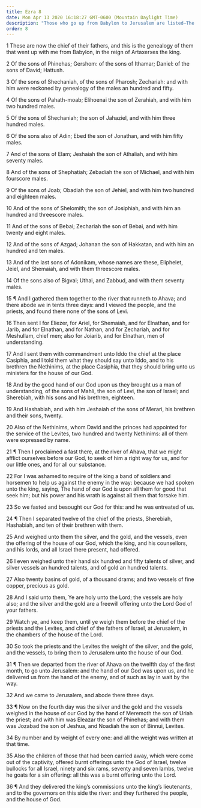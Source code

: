 ```yaml
---
title: Ezra 8
date: Mon Apr 13 2020 16:18:27 GMT-0600 (Mountain Daylight Time)
description: "Those who go up from Babylon to Jerusalem are listed—The Levites are called to accompany them—Ezra and the people fast and pray for and gain guidance and protection in going to Jerusalem."
order: 8
---
```


1 These are now the chief of their fathers, and this is the genealogy of them that went up with me from Babylon, in the reign of Artaxerxes the king.

2 Of the sons of Phinehas; Gershom: of the sons of Ithamar; Daniel: of the sons of David; Hattush.

3 Of the sons of Shechaniah, of the sons of Pharosh; Zechariah: and with him were reckoned by genealogy of the males an hundred and fifty.

4 Of the sons of Pahath-moab; Elihoenai the son of Zerahiah, and with him two hundred males.

5 Of the sons of Shechaniah; the son of Jahaziel, and with him three hundred males.

6 Of the sons also of Adin; Ebed the son of Jonathan, and with him fifty males.

7 And of the sons of Elam; Jeshaiah the son of Athaliah, and with him seventy males.

8 And of the sons of Shephatiah; Zebadiah the son of Michael, and with him fourscore males.

9 Of the sons of Joab; Obadiah the son of Jehiel, and with him two hundred and eighteen males.

10 And of the sons of Shelomith; the son of Josiphiah, and with him an hundred and threescore males.

11 And of the sons of Bebai; Zechariah the son of Bebai, and with him twenty and eight males.

12 And of the sons of Azgad; Johanan the son of Hakkatan, and with him an hundred and ten males.

13 And of the last sons of Adonikam, whose names are these, Eliphelet, Jeiel, and Shemaiah, and with them threescore males.

14 Of the sons also of Bigvai; Uthai, and Zabbud, and with them seventy males.

15 ¶ And I gathered them together to the river that runneth to Ahava; and there abode we in tents three days: and I viewed the people, and the priests, and found there none of the sons of Levi.

16 Then sent I for Eliezer, for Ariel, for Shemaiah, and for Elnathan, and for Jarib, and for Elnathan, and for Nathan, and for Zechariah, and for Meshullam, chief men; also for Joiarib, and for Elnathan, men of understanding.

17 And I sent them with commandment unto Iddo the chief at the place Casiphia, and I told them what they should say unto Iddo, and to his brethren the Nethinims, at the place Casiphia, that they should bring unto us ministers for the house of our God.

18 And by the good hand of our God upon us they brought us a man of understanding, of the sons of Mahli, the son of Levi, the son of Israel; and Sherebiah, with his sons and his brethren, eighteen.

19 And Hashabiah, and with him Jeshaiah of the sons of Merari, his brethren and their sons, twenty.

20 Also of the Nethinims, whom David and the princes had appointed for the service of the Levites, two hundred and twenty Nethinims: all of them were expressed by name.

21 ¶ Then I proclaimed a fast there, at the river of Ahava, that we might afflict ourselves before our God, to seek of him a right way for us, and for our little ones, and for all our substance.

22 For I was ashamed to require of the king a band of soldiers and horsemen to help us against the enemy in the way: because we had spoken unto the king, saying, The hand of our God is upon all them for good that seek him; but his power and his wrath is against all them that forsake him.

23 So we fasted and besought our God for this: and he was entreated of us.

24 ¶ Then I separated twelve of the chief of the priests, Sherebiah, Hashabiah, and ten of their brethren with them.

25 And weighed unto them the silver, and the gold, and the vessels, even the offering of the house of our God, which the king, and his counsellors, and his lords, and all Israel there present, had offered.

26 I even weighed unto their hand six hundred and fifty talents of silver, and silver vessels an hundred talents, and of gold an hundred talents.

27 Also twenty basins of gold, of a thousand drams; and two vessels of fine copper, precious as gold.

28 And I said unto them, Ye are holy unto the Lord; the vessels are holy also; and the silver and the gold are a freewill offering unto the Lord God of your fathers.

29 Watch ye, and keep them, until ye weigh them before the chief of the priests and the Levites, and chief of the fathers of Israel, at Jerusalem, in the chambers of the house of the Lord.

30 So took the priests and the Levites the weight of the silver, and the gold, and the vessels, to bring them to Jerusalem unto the house of our God.

31 ¶ Then we departed from the river of Ahava on the twelfth day of the first month, to go unto Jerusalem: and the hand of our God was upon us, and he delivered us from the hand of the enemy, and of such as lay in wait by the way.

32 And we came to Jerusalem, and abode there three days.

33 ¶ Now on the fourth day was the silver and the gold and the vessels weighed in the house of our God by the hand of Meremoth the son of Uriah the priest; and with him was Eleazar the son of Phinehas; and with them was Jozabad the son of Jeshua, and Noadiah the son of Binnui, Levites.

34 By number and by weight of every one: and all the weight was written at that time.

35 Also the children of those that had been carried away, which were come out of the captivity, offered burnt offerings unto the God of Israel, twelve bullocks for all Israel, ninety and six rams, seventy and seven lambs, twelve he goats for a sin offering: all this was a burnt offering unto the Lord.

36 ¶ And they delivered the king’s commissions unto the king’s lieutenants, and to the governors on this side the river: and they furthered the people, and the house of God.
